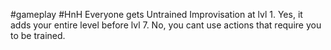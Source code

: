  #gameplay #HnH
Everyone gets Untrained Improvisation at lvl 1.
Yes, it adds your entire level before lvl 7.
No, you cant use actions that require you to be trained.

